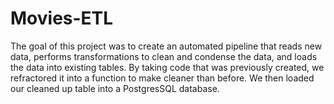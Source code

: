 # Movies-ETL

The goal of this project was to create an automated pipeline that reads new data, performs transformations to clean and condense the data, and loads the data into existing tables. By taking code that was previously created, we refractored it into a function to make cleaner than before. We then loaded our cleaned up table into a PostgresSQL database.
